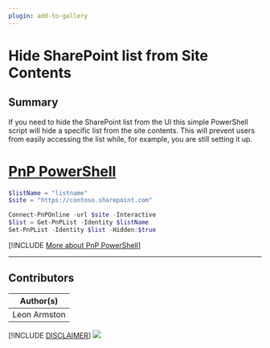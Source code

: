 ```yaml
---
plugin: add-to-gallery
---
```


# Hide SharePoint list from Site Contents

## Summary

If you need to hide the SharePoint list from the UI this simple PowerShell script will hide a specific list from the site contents. This will prevent users from easily accessing the list while, for example, you are still setting it up.
 
# [PnP PowerShell](#tab/pnpps)
```powershell
$listName = "listname"
$site = "https://contoso.sharepoint.com"

Connect-PnPOnline -url $site -Interactive
$list = Get-PnPList -Identity $listName
Set-PnPList -Identity $list -Hidden:$true

```
[!INCLUDE [More about PnP PowerShell](../../docfx/includes/MORE-PNPPS.md)]

***


## Contributors

| Author(s) |
|-----------|
| Leon Armston |


[!INCLUDE [DISCLAIMER](../../docfx/includes/DISCLAIMER.md)]
<img src="https://m365-visitor-stats.azurewebsites.net/script-samples/scripts/spo-hide-list-from-site-contents" aria-hidden="true" />